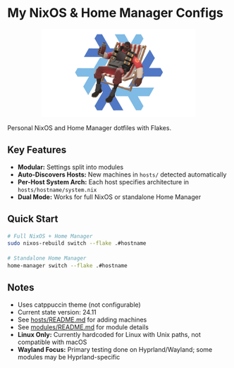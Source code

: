 # My NixOS & Home Manager Configs

<p align="center">
  <img src="./pics/kaboom.png" height="200"/>
</p>

Personal NixOS and Home Manager dotfiles with Flakes.

## Key Features

* **Modular:** Settings split into modules
* **Auto-Discovers Hosts:** New machines in `hosts/` detected automatically
* **Per-Host System Arch:** Each host specifies architecture in `hosts/hostname/system.nix`
* **Dual Mode:** Works for full NixOS or standalone Home Manager

## Quick Start

```bash
# Full NixOS + Home Manager
sudo nixos-rebuild switch --flake .#hostname

# Standalone Home Manager
home-manager switch --flake .#hostname
```

## Notes

- Uses catppuccin theme (not configurable)
- Current state version: 24.11
- See [hosts/README.md](./hosts/README.md) for adding machines
- See [modules/README.md](./modules/README.md) for module details
- **Linux Only:** Currently hardcoded for Linux with Unix paths, not compatible with macOS
- **Wayland Focus:** Primary testing done on Hyprland/Wayland; some modules may be Hyprland-specific
